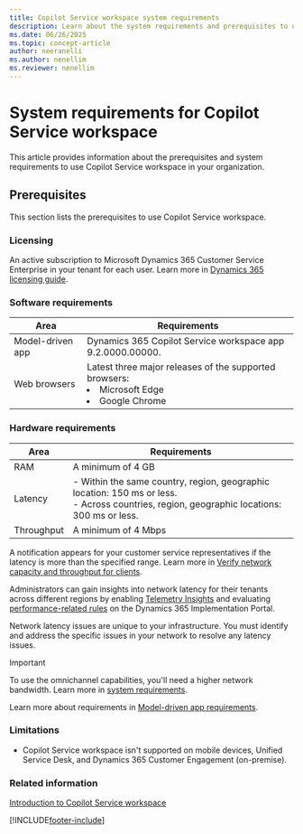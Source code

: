 ```yaml
---
title: Copilot Service workspace system requirements
description: Learn about the system requirements and prerequisites to use Copilot Service workspace in Dynamics 365 Contact Center and Customer Service.
ms.date: 06/26/2025
ms.topic: concept-article
author: neeranelli
ms.author: nenellim
ms.reviewer: nenellim
---
```


# System requirements for Copilot Service workspace

This article provides information about the prerequisites and system requirements to use Copilot Service workspace in your organization.

## Prerequisites

This section lists the prerequisites to use Copilot Service workspace.

### Licensing

An active subscription to Microsoft Dynamics 365 Customer Service Enterprise in your tenant for each user. Learn more in [Dynamics 365 licensing guide](https://go.microsoft.com/fwlink/p/?LinkId=866544).

### Software requirements

| Area | Requirements |
|----------|----------|
| Model-driven app | Dynamics 365 Copilot Service workspace app 9.2.0000.00000. |
| Web browsers | Latest three major releases of the supported browsers: <li> Microsoft Edge</li> <li> Google Chrome</li> |

### Hardware requirements

| Area | Requirements |
|----------|----------|
| RAM | A minimum of 4 GB |
| Latency  | - Within the same country, region, geographic location: 150 ms or less. <br> - Across countries, region, geographic locations: 300 ms or less.|
| Throughput | A minimum of 4 Mbps|

A notification appears for your customer service representatives if the latency is more than the specified range. Learn more in [Verify network capacity and throughput for clients](/power-platform/admin/verify-network-capacity-throughput-clients).

Administrators can gain insights into network latency for their tenants across different regions by enabling [Telemetry Insights](/dynamics365/guidance/implementation-portal/telemetry-insights-set-up) and evaluating [performance-related rules](/dynamics365/guidance/implementation-portal/telemetry-insights#performance-related-rules) on the Dynamics 365 Implementation Portal.

Network latency issues are unique to your infrastructure. You must identify and address the specific issues in your network to resolve any latency issues.

> [!IMPORTANT]
> To use the omnichannel capabilities, you'll need a higher network bandwidth. Learn more in [system requirements](/dynamics365/contact-center/implement/system-requirements-contact-center).

Learn more about requirements in [Model-driven app requirements](/power-platform/admin/online-requirements).

### Limitations

- Copilot Service workspace isn't supported on mobile devices, Unified Service Desk, and Dynamics 365 Customer Engagement (on-premise).

### Related information

[Introduction to Copilot Service workspace](csw-overview.md)  


[!INCLUDE[footer-include](../../includes/footer-banner.md)]